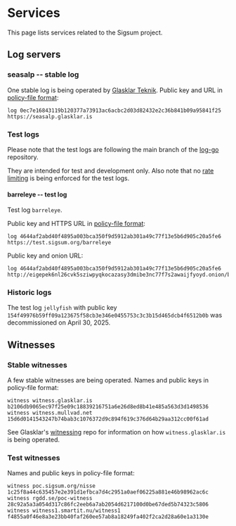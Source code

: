 # Services

This page lists services related to the Sigsum project.

## Log servers

### seasalp -- stable log

One stable log is being operated by [Glasklar
Teknik](https://www.glasklarteknik.se/).  Public key and URL in [policy-file
format][]:

    log 0ec7e16843119b120377a73913ac6acbc2d03d82432e2c36b841b09a95841f25 https://seasalp.glasklar.is

[policy-file format]: https://git.glasklar.is/sigsum/core/sigsum-go/-/blob/main/doc/policy.md

### Test logs

Please note that the test logs are following the main branch of the
[log-go](https://git.glasklar.is/sigsum/core/log-go) repository.

They are intended for test and development only.
Also note that no [rate limiting](https://git.glasklar.is/sigsum/project/documentation/-/blob/main/log.md#4--rate-limiting)
is being enforced for the test logs.

#### barreleye -- test log

Test log `barreleye`.

Public key and HTTPS URL in [policy-file format][]:

    log 4644af2abd40f4895a003bca350f9d5912ab301a49c77f13e5b6d905c20a5fe6 https://test.sigsum.org/barreleye

Public key and onion URL:

    log 4644af2abd40f4895a003bca350f9d5912ab301a49c77f13e5b6d905c20a5fe6 http://eigepek6nl26cvk5sziwpyqkocazasy3dmibe3nc77f7s2awaijfyoyd.onion/barreleye

### Historic logs

The test log `jellyfish` with public key
`154f49976b59ff09a123675f58cb3e346e0455753c3c3b15d465dcb4f6512b0b` was
decommissioned on April 30, 2025.

## Witnesses

### Stable witnesses

A few stable witnesses are being operated. Names and public keys in policy-file format:

    witness witness.glasklar.is b2106db9065ec97f25e09c18839216751a6e26d8ed8b41e485a563d3d1498536
    witness witness.mullvad.net 15d6d0141543247b74bab3c1076372d9c894f619c376d64b29aa312cc00f61ad

See Glasklar's [witnessing][] repo for information on how `witness.glasklar.is` is being operated.

[witnessing]: https://git.glasklar.is/glasklar/services/witnessing

### Test witnesses

Names and public keys in policy-file format:

    witness poc.sigsum.org/nisse         1c25f8a44c635457e2e391d1efbca7d4c2951a0aef06225a881e46b98962ac6c
    witness rgdd.se/poc-witness          28c92a5a3a054d317c86fc2eeb6a7ab2054d6217100d0be67ded5b74323c5806
    witness witness1.smartit.nu/witness1 f4855a0f46e8a3e23bb40faf260ee57ab8a18249fa402f2ca2d28a60e1a3130e
